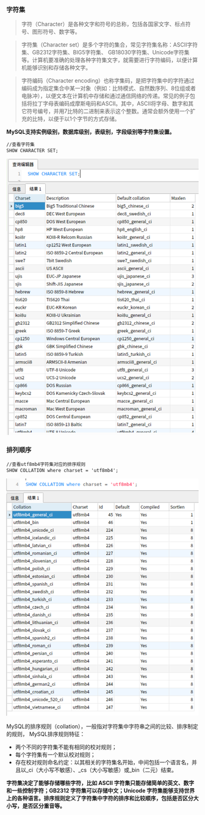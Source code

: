 

### 字符集

> 字符（Character）是各种文字和符号的总称，包括各国家文字、标点符号、图形符号、数字等。

> 字符集（Character set）是多个字符的集合，常见字符集名称：ASCII字符集、GB2312字符集、BIG5字符集、 GB18030字符集、Unicode字符集等。计算机要准确的处理各种字符集文字，就需要进行字符编码，以便计算机能够识别和存储各种文字。

> 字符编码（Character encoding）也称字集码，是把字符集中的字符通过编码成为指定集合中某一对象（例如：比特模式、自然数序列、8位组或者电脉冲），以便文本在计算机中存储和通过通信网络的传递。常见的例子包括将拉丁字母表编码成摩斯电码和ASCII。其中，ASCII将字母、数字和其它符号编号，并用7比特的二进制来表示这个整数。通常会额外使用一个扩充的比特，以便于以1个字节的方式存储。

**MySQL支持实例级别，数据库级别，表级别，字段级别等字符集设置。**

```mysql
//查看字符集
SHOW CHARACTER SET;
```
![](assets/markdown-img-paste-20220304152413789.png)



### 排列顺序

```mysql
//查看utf8mb4字符集对应的排序规则
SHOW COLLATION where charset = 'utf8mb4';
```

![](assets/markdown-img-paste-20220304152554981.png)

MySQL的排序规则（collation），一般指对字符集中字符串之间的比较、排序制定的规则， MySQL排序规则特征：
- 两个不同的字符集不能有相同的校对规则；
- 每个字符集有一个默认校对规则；
- 存在校对规则命名约定：以其相关的字符集名开始，中间包括一个语言名，并且以_ci（大小写不敏感）、_cs（大小写敏感）或_bin（二元）结束。



**字符集决定了能够存储哪些字符，比如 ASCII 字符集只能存储简单的英文、数字和一些控制字符；GB2312 字符集可以存储中文；Unicode 字符集能够支持世界上的各种语言。排序规则定义了字符集中字符的排序和比较顺序，包括是否区分大小写，是否区分重音等。**
